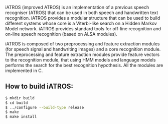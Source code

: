 iATROS (improved ATROS) is an implementation of a previous speech recogniser (ATROS) that can be used in both speech and handwritten text recognition. iATROS provides a modular structure that can be used to build different systems whose core is a Viterbi-like search on a Hidden Markov Model network. iATROS provides standard tools for off-line recognition and on-line speech recognition (based on ALSA modules).

iATROS is composed of two preprocessing and feature extraction modules (for speech signal and handwriting images) and a core recognition module. The preprocessing and feature extraction modules provide feature vectors to the recognition module, that using HMM models and language models performs the search for the best recognition hypothesis. All the modules are implemented in C.

## How to build iATROS:

```bash
$ mkdir build
$ cd build
$ ../configure --build-type release
$ make
$ make install
```
